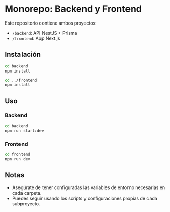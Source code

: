 # Monorepo: Backend y Frontend

Este repositorio contiene ambos proyectos:

- `/backend`: API NestJS + Prisma
- `/frontend`: App Next.js

## Instalación

```bash
cd backend
npm install

cd ../frontend
npm install
```

## Uso

### Backend

```bash
cd backend
npm run start:dev
```

### Frontend

```bash
cd frontend
npm run dev
```

## Notas

- Asegúrate de tener configuradas las variables de entorno necesarias en cada carpeta.
- Puedes seguir usando los scripts y configuraciones propias de cada subproyecto.
